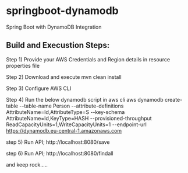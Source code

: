 # springboot-dynamodb
Spring Boot with DynamoDB Integration


Build and Execustion Steps:
--------------------------

Step 1) Provide your AWS Credentials and Region details in resource properties  file

Step 2) Download and execute mvn clean install

Step 3) Configure AWS CLI

Step 4) Run the below dynamodb script in aws cli <change if your region is different>
      aws dynamodb create-table --table-name Person --attribute-definitions AttributeName=Id,AttributeType=S --key-schema AttributeName=Id,KeyType=HASH --provisioned-throughput ReadCapacityUnits=1,WriteCapacityUnits=1 --endpoint-url https://dynamodb.eu-central-1.amazonaws.com
  
step 5) Run API; http://localhost:8080/save

step 6) Run API; http://localhost:8080/findall

and keep rock.....
